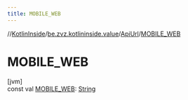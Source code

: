 ```yaml
---
title: MOBILE_WEB
---
```

//[KotlinInside](../../../index.html)/[be.zvz.kotlininside.value](../index.html)/[ApiUrl](index.html)/[MOBILE_WEB](-m-o-b-i-l-e_-w-e-b.html)



# MOBILE_WEB



[jvm]\
const val [MOBILE_WEB](-m-o-b-i-l-e_-w-e-b.html): [String](https://kotlinlang.org/api/latest/jvm/stdlib/kotlin/-string/index.html)




